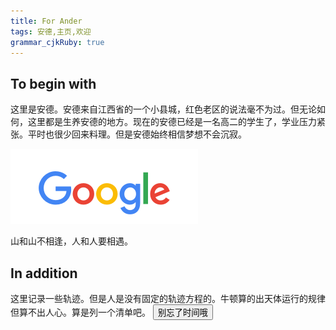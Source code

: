 ```yaml
---
title: For Ander
tags: 安德,主页,欢迎
grammar_cjkRuby: true
---
```



## To begin with
这里是安德。安德来自江西省的一个小县城，红色老区的说法毫不为过。但无论如何，这里都是生养安德的地方。现在的安德已经是一名高二的学生了，学业压力紧张。平时也很少回来料理。但是安德始终相信梦想不会沉寂。

![就好像很多年前的信誓旦旦。](https://github.com/dfghj123tyuvi/dfghj123tyuvi.github.io/blob/master/img/logo/google.png)

山和山不相逢，人和人要相遇。
## In addition
这里记录一些轨迹。但是人是没有固定的轨迹方程的。牛顿算的出天体运行的规律但算不出人心。算是列一个清单吧。
<button type="button"
onclick="document.getElementById('demo').innerHTML = Date()">别忘了时间哦</button>
  <p id="demo"></p>
